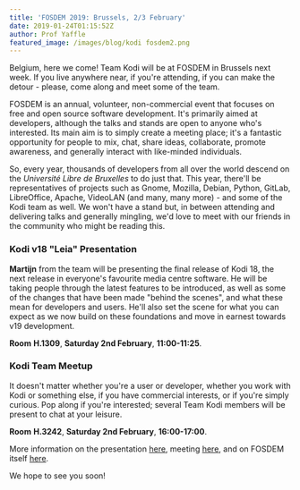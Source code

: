 ```yaml
---
title: 'FOSDEM 2019: Brussels, 2/3 February'
date: 2019-01-24T01:15:52Z
author: Prof Yaffle
featured_image: /images/blog/kodi fosdem2.png
---
```

Belgium, here we come! Team Kodi will be at FOSDEM in Brussels next week. If you live anywhere near, if you're attending, if you can make the detour - please, come along and meet some of the team.

 FOSDEM is an annual, volunteer, non-commercial event that focuses on free and open source software development. It's primarily aimed at developers, although the talks and stands are open to anyone who's interested. Its main aim is to simply create a meeting place; it's a fantastic opportunity for people to mix, chat, share ideas, collaborate, promote awareness, and generally interact with like-minded individuals. 

 So, every year, thousands of developers from all over the world descend on the *Université Libre de Bruxelles* to do just that. This year, there'll be representatives of projects such as Gnome, Mozilla, Debian, Python, GitLab, LibreOffice, Apache, VideoLAN (and many, many more) - and some of the Kodi team as well. We won't have a stand but, in between attending and delivering talks and generally mingling, we'd love to meet with our friends in the community who might be reading this.

  

 ### **Kodi v18 "Leia" Presentation**

 **Martijn** from the team will be presenting the final release of Kodi 18, the next release in everyone's favourite media centre software. He will be taking people through the latest features to be introduced, as well as some of the changes that have been made "behind the scenes", and what these mean for developers and users. He'll also set the scene for what you can expect as we now build on these foundations and move in earnest towards v19 development.

 **Room** **H.1309**, **Saturday 2nd February**, **11:00-11:25**.

 ### 

 ### **Kodi Team Meetup**

 It doesn't matter whether you're a user or developer, whether you work with Kodi or something else, if you have commercial interests, or if you're simply curious. Pop along if you're interested; several Team Kodi members will be present to chat at your leisure.

 **Room** **H.3242**, **Saturday 2nd February**, **16:00-17:00**.

  

 More information on the presentation [here](https://archive.fosdem.org/2019/schedule/event/media_kodi/), meeting [here](https://archive.fosdem.org/2019/schedule/event/bof_kodi/), and on FOSDEM itself [here](https://archive.fosdem.org/2019/).

 We hope to see you soon!

 